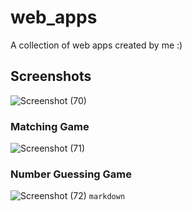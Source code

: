 # web_apps
A collection of web apps created by me :)
## Screenshots
![Screenshot (70)](https://user-images.githubusercontent.com/119779217/206814297-71189362-83a5-4af6-a59b-4b004d6fc134.png)

### Matching Game
![Screenshot (71)](https://user-images.githubusercontent.com/119779217/206814303-2d43d8fb-a472-4d70-a007-f5d3a39a2a08.png)

### Number Guessing Game
![Screenshot (72)](https://user-images.githubusercontent.com/119779217/206814313-14a2111f-a4cc-4686-8b5e-393d1fd2f0c3.png)
`markdown `
